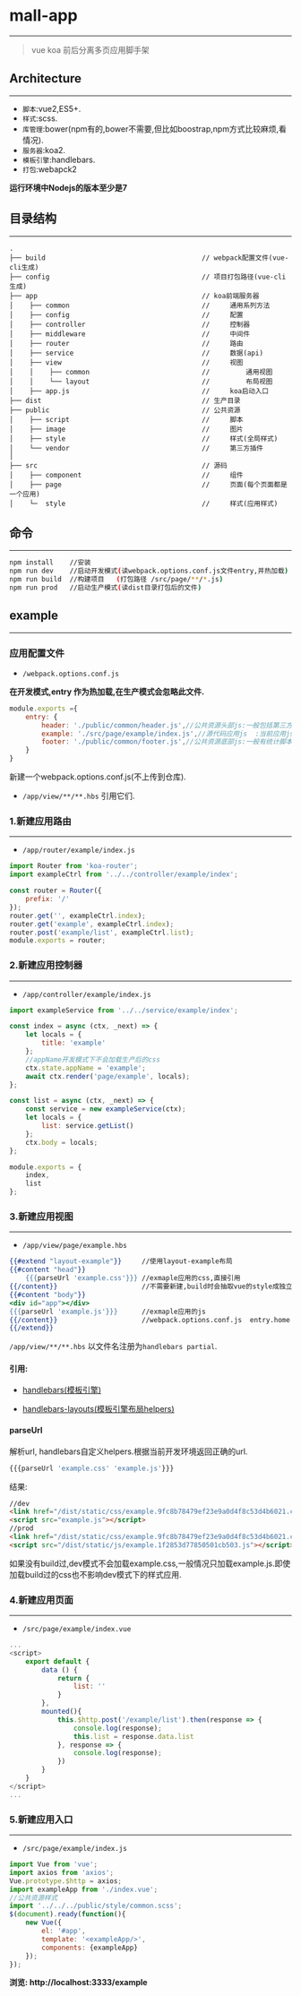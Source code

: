# mall-app
---

> vue koa 前后分离多页应用脚手架


## Architecture
---
* `脚本`:vue2,ES5+.
* `样式`:scss.
* `库管理`:bower(npm有的,bower不需要,但比如boostrap,npm方式比较麻烦,看情况).
* `服务器`:koa2.
* `模板引擎`:handlebars.
* `打包`:webapck2

**运行环境中Nodejs的版本至少是7**

## 目录结构
---
```text
.
├── build                                       // webpack配置文件(vue-cli生成)
├── config                                      // 项目打包路径(vue-cli生成)
├── app                                         // koa前端服务器
│    ├── common                                 //     通用系列方法
│    ├── config                                 //     配置
│    ├── controller                             //     控制器
│    ├── middleware                             //     中间件
│    ├── router                                 //     路由
│    ├── service                                //     数据(api)
│    ├── view                                   //     视图
│    │    ├── common                            //         通用视图
│    │    └── layout                            //         布局视图
│    ├── app.js                                 //     koa启动入口
├── dist                                        // 生产目录
├── public                                      // 公共资源
│    ├── script                                 //     脚本
│    ├── image                                  //     图片
│    ├── style                                  //     样式(全局样式)
│    └── vendor                                 //     第三方插件
│
├── src                                         // 源码
│    ├── component                              //     组件
│    ├── page                                   //     页面(每个页面都是一个应用)
│    └─  style                                  //     样式(应用样式)

```

## 命令
---
``` bash
npm install    //安装
npm run dev    //启动开发模式(读webpack.options.conf.js文件entry,并热加载)
npm run build  //构建项目   (打包路径 /src/page/**/*.js)
npm run prod   //启动生产模式(读dist目录打包后的文件)
```

## example
---

### 应用配置文件
* ```/webpack.options.conf.js```

**在开发模式,entry 作为热加载,在生产模式会忽略此文件.**
```javascript
module.exports ={
    entry: {
        header: './public/common/header.js',//公共资源头部js:一般包括第三方插件,全局通用函数等.(所有应用共享)
        example: './src/page/example/index.js',//源代码应用js  :当前应用js.
        footer: './public/common/footer.js',//公共资源底部js:一般有统计脚本等.               (所有应用共享)
    }
}
```
新建一个webpack.options.conf.js(不上传到仓库).
* ```/app/view/**/**.hbs```  引用它们.

### 1.新建应用路由
---
* ```/app/router/example/index.js```
```javascript
import Router from 'koa-router';
import exampleCtrl from '../../controller/example/index';

const router = Router({
    prefix: '/'
});
router.get('', exampleCtrl.index);
router.get('example', exampleCtrl.index);
router.post('example/list', exampleCtrl.list);
module.exports = router;
```

### 2.新建应用控制器
---
* ```/app/controller/example/index.js```
```javascript
import exampleService from '../../service/example/index';

const index = async (ctx, _next) => {
    let locals = {
        title: 'example'
    };
    //appName开发模式下不会加载生产后的css
    ctx.state.appName = 'example';
    await ctx.render('page/example', locals);
};

const list = async (ctx, _next) => {
    const service = new exampleService(ctx);
    let locals = {
        list: service.getList()
    };
    ctx.body = locals;
};

module.exports = {
    index,
    list
};

```

### 3.新建应用视图
---
- ```/app/view/page/example.hbs```
```handlebars
{{#extend "layout-example"}}     //使用layout-example布局
{{#content "head"}}
    {{{parseUrl 'example.css'}}} //exmaple应用的css,直接引用
{{/content}}                     //不需要新建,build时会抽取vue的style成独立的文件.否则生产模式看不到样式.
{{#content "body"}}
<div id="app"></div>
{{{parseUrl 'example.js'}}}      //exmaple应用的js
{{/content}}                     //webpack.options.conf.js  entry.home
{{/extend}}
```

`/app/view/**/**.hbs` 以文件名注册为`handlebars partial`.

#### 引用:

* [handlebars(模板引擎)](https://github.com/wycats/handlebars.js)

* [handlebars-layouts(模板引擎布局helpers)](https://github.com/shannonmoeller/handlebars-layouts)

#### parseUrl

解析url, handlebars自定义helpers.根据当前开发环境返回正确的url.

```javascript
{{{parseUrl 'example.css' 'example.js'}}} 
```
结果:    
```html
//dev
<link href="/dist/static/css/example.9fc8b78479ef23e9a0d4f8c53d4b6021.css" type="text/css" rel="stylesheet">  //如果build过,则加载
<script src="example.js"></script> 
//prod
<link href="/dist/static/css/example.9fc8b78479ef23e9a0d4f8c53d4b6021.css" type="text/css" rel="stylesheet">
<script src="/dist/static/js/example.1f2853d77850501cb503.js"></script>
```
如果没有build过,dev模式不会加载example.css,一般情况只加载example.js.即使加载build过的css也不影响dev模式下的样式应用.


### 4.新建应用页面
---
* ```/src/page/example/index.vue```
```javascript
...
<script>
    export default {
        data () {
            return {
                list: ''
            }
        },
        mounted(){
            this.$http.post('/example/list').then(response => {
                console.log(response);
                this.list = response.data.list
            }, response => {
                console.log(response);
            })
        }
    }
</script>
...
```
### 5.新建应用入口
---
* ```/src/page/example/index.js```
```javascript
import Vue from 'vue';
import axios from 'axios';
Vue.prototype.$http = axios;
import exampleApp from './index.vue';
//公共资源样式
import '../../../public/style/common.scss';
$(document).ready(function(){
    new Vue({
        el: '#app',
        template: '<exampleApp/>',
        components: {exampleApp}
    });
});
```
**浏览: http://localhost:3333/example**

